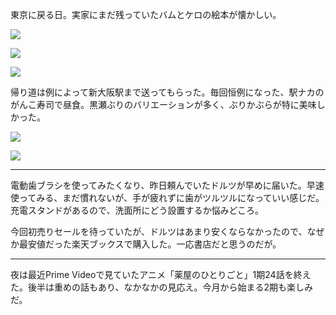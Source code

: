 東京に戻る日。実家にまだ残っていたバムとケロの絵本が懐かしい。

![](https://photos.old.apkas.net/medium/202501/20250104-092719.webp)

![](https://photos.old.apkas.net/medium/202501/20250104-110423.webp)

![](https://photos.old.apkas.net/medium/202501/20250104-110520.webp)

帰り道は例によって新大阪駅まで送ってもらった。毎回恒例になった、駅ナカのがんこ寿司で昼食。黒瀬ぶりのバリエーションが多く、ぶりかぶらが特に美味しかった。

![](https://photos.old.apkas.net/medium/202501/20250104-135752.webp)

![](https://photos.old.apkas.net/medium/202501/20250104-141150.webp)

---

電動歯ブラシを使ってみたくなり、昨日頼んでいたドルツが早めに届いた。早速使ってみる、まだ慣れないが、手が疲れずに歯がツルツルになっていい感じだ。充電スタンドがあるので、洗面所にどう設置するか悩みどころ。

今回初売りセールを待っていたが、ドルツはあまり安くならなかったので、なぜか最安値だった楽天ブックスで購入した。一応書店だと思うのだが。

---

夜は最近Prime Videoで見ていたアニメ「薬屋のひとりごと」1期24話を終えた。後半は重めの話もあり、なかなかの見応え。今月から始まる2期も楽しみだ。
